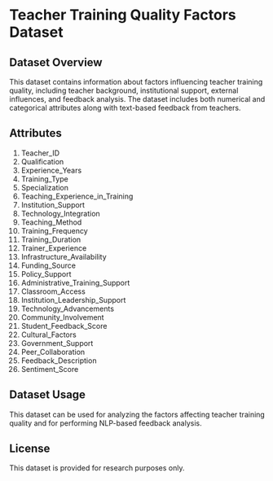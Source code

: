
# Teacher Training Quality Factors Dataset

## Dataset Overview
This dataset contains information about factors influencing teacher training quality, including teacher background, institutional support, external influences, and feedback analysis. The dataset includes both numerical and categorical attributes along with text-based feedback from teachers.

## Attributes

1.	Teacher_ID
2.	Qualification
3.	Experience_Years
4.	Training_Type
5.	Specialization
6.	Teaching_Experience_in_Training
7.	Institution_Support
8.	Technology_Integration
9.	Teaching_Method
10.	Training_Frequency
11.	Training_Duration
12.	Trainer_Experience
13.	Infrastructure_Availability
14.	Funding_Source
15.	Policy_Support
16.	Administrative_Training_Support
17.	Classroom_Access
18.	Institution_Leadership_Support
19.	Technology_Advancements
20.	Community_Involvement
21.	Student_Feedback_Score
22.	Cultural_Factors
23.	Government_Support
24.	Peer_Collaboration
25.	Feedback_Description
26.	Sentiment_Score



## Dataset Usage
This dataset can be used for analyzing the factors affecting teacher training quality and for performing NLP-based feedback analysis.

## License
This dataset is provided for research purposes only.
